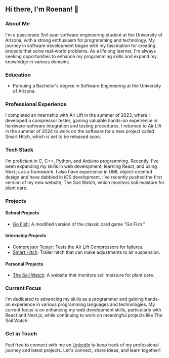 ## Hi there, I'm Roenan! 👋

### About Me
I'm a passionate 3rd-year software engineering student at the University of Arizona, with a strong enthusiasm for programming and technology. My journey in software development began with my fascination for creating projects that solve real-world problems. As a lifelong learner, I'm always seeking opportunities to enhance my programming skills and expand my knowledge in various domains.

### Education
- Pursuing a Bachelor's degree in Software Engineering at the University of Arizona.

### Professional Experience
I completed an internship with Air Lift in the summer of 2023, where I developed a compressor tester, gaining valuable hands-on experience in hardware-software integration and testing procedures. I returned to Air Lift in the summer of 2024 to work on the software for a new project called Smart Hitch, which is set to be released soon.

### Tech Stack
I’m proficient in C, C++, Python, and Arduino programming. Recently, I've been expanding my skills in web development, learning React, and using Next.js as a framework. I also have experience in UML object-oriented design and have dabbled in iOS development. I’ve recently pushed the first version of my new website, The Soil Watch, which monitors soil moisture for plant care.

### Projects

#### School Projects
- [Go Fish](https://github.com/Roenan-b/Modified-Go-Fish-Game): A modified version of the classic card game "Go Fish."

#### Internship Projects
- [Compressor Tester](https://github.com/Roenan-b/Compressor-Tester): Tests the Air Lift Compressors for failures.
- [Smart Hitch](https://github.com/Roenan-b/Smart-Hitch): Trailer hitch that can make adjustments to air suspension.

#### Personal Projects
- [The Soil Watch](https://github.com/Roenan-b/The-Soil-Watch): A website that monitors soil moisture for plant care.

### Current Focus
I'm dedicated to advancing my skills as a programmer and gaining hands-on experience in various programming languages and technologies. My current focus is on enhancing my web development skills, particularly with React and Next.js, while continuing to work on meaningful projects like The Soil Watch.

### Get in Touch
Feel free to connect with me on [LinkedIn](https://www.linkedin.com/in/roenan/) to keep track of my professional journey and latest projects. Let's connect, share ideas, and learn together!
